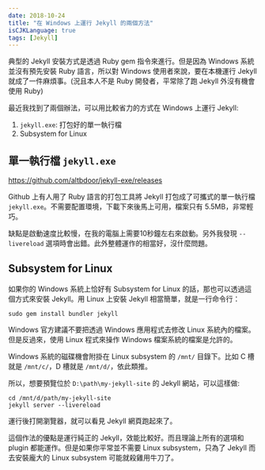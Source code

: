 ```yaml
---
date: 2018-10-24
title: "在 Windows 上運行 Jekyll 的兩個方法"
isCJKLanguage: true
tags: [Jekyll]
---
```


典型的 Jekyll 安裝方式是透過 Ruby gem 指令來進行。但是因為 Windows 系統並沒有預先安裝 Ruby 語言，所以對 Windows 使用者來說，要在本機運行 Jekyll 就成了一件麻煩事。(況且本人不是 Ruby 開發者，平常除了跑 Jekyll 外沒有機會使用 Ruby)

最近我找到了兩個辦法，可以用比較省力的方式在 Windows 上運行 Jekyll:

1. `jekyll.exe`: 打包好的單一執行檔
2. Subsystem for Linux

## 單一執行檔 `jekyll.exe`

<https://github.com/altbdoor/jekyll-exe/releases>

Github 上有人用了 Ruby 語言的打包工具將 Jekyll 打包成了可攜式的單一執行檔 `jekyll.exe`。不需要配置環境，下載下來後馬上可用，檔案只有 5.5MB，非常輕巧。

缺點是啟動速度比較慢，在我的電腦上需要10秒鐘左右來啟動。另外我發現 `--livereload` 選項時會出錯。此外整體運作的相當好，沒什麼問題。

## Subsystem for Linux

如果你的 Windows 系統上恰好有 Subsystem for Linux 的話，那也可以透過這個方式來安裝 Jekyll。用 Linux 上安裝 Jekyll 相當簡單，就是一行命令行：

```
sudo gem install bundler jekyll
```

Windows 官方建議不要把透過 Windows 應用程式去修改 Linux 系統內的檔案。但是反過來，使用 Linux 程式來操作 Windows 檔案系統的檔案是允許的。

Windows 系統的磁碟機會附掛在 Linux subsystem 的 `/mnt/` 目錄下。比如 C 槽就是 `/mnt/c/`，D 槽就是 `/mnt/d/`，依此類推。

所以，想要預覽位於 `D:\path\my-jekyll-site` 的 Jekyll 網站，可以這樣做:

```
cd /mnt/d/path/my-jekyll-site
jekyll server --livereload
```

運行後打開瀏覽器，就可以看見 Jekyll 網頁跑起來了。

這個作法的優點是運行純正的 Jekyll，效能比較好。而且理論上所有的選項和 plugin 都能運作。但是如果你平常並不需要 Linux subsystem，只為了 Jekyll 而去安裝龐大的 Linux subsystem 可能就殺雞用牛刀了。
